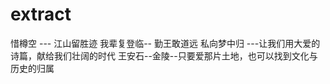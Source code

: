 # extract


惜樽空 --- 江山留胜迹  我辈复登临--  勤王敢道远 私向梦中归  ---让我们用大爱的诗篇，献给我们壮阔的时代
王安石--金陵--只要爱那片土地，也可以找到文化与历史的归属

